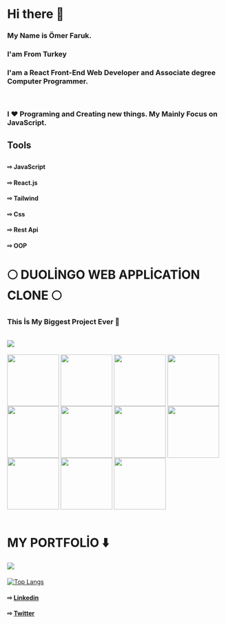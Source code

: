 <h1>Hi there 👋</h1>

<h3>My Name is Ömer Faruk.</h3>
<h3>I'am From Turkey</h3>
<h3> I'am a React Front-End Web Developer and Associate degree Computer Programmer. </h3><br/>
<h3>I ❤️ Programing and Creating new things. My Mainly Focus on JavaScript.</h3>  


#### 
<div>
  <h2>Tools<h2>
    <h4>⇨ JavaScript</h4>
    <h4>⇨ React.js</h4>
    <h4>⇨ Tailwind</h4>
    <h4>⇨ Css</h4>
    <h4>⇨ Rest Api</h4>
    <h4>⇨ OOP</h4>
</div>




#### 

<h1> 🌕 DUOLİNGO WEB APPLİCATİON CLONE 🌕 </h1>
<h3>This İs My Biggest Project Ever 🥳</h3>

<br/>
<a href="https://github.com/omerfarukyapici/duolingo-clone">
  <div>
    <img align="center" src="https://user-images.githubusercontent.com/68571009/155842836-657f1890-8c21-42cb-b390-f89902442549.jpg" />
  </div>
</a>

<br/>
<div display="flex">
   <img width="120px" align="center" src="https://user-images.githubusercontent.com/68571009/155849269-1da879e7-b0eb-427b-bbf2-4bf0e79d2d35.png" /> 
   <img width="120px" align="center" src="https://user-images.githubusercontent.com/68571009/155849272-7049beec-e26b-45ea-977f-dd74a4a07dbf.png" />
   <img width="120px" align="center" src="https://user-images.githubusercontent.com/68571009/155849276-45127a5d-67d6-4e0e-95a1-772b046c9e17.png" /> 
   <img width="120px" align="center" src="https://user-images.githubusercontent.com/68571009/155849278-8fc51ed5-44e4-4616-859d-15704d61df8b.png" />
  
   <img width="120px" align="center" src="https://user-images.githubusercontent.com/68571009/155849281-e31f7109-3be6-48b1-b4cd-d8f204df6a28.png" /> 
   <img width="120px" align="center" src="https://user-images.githubusercontent.com/68571009/155849284-3dddb526-b141-4169-be0f-1a143e6c76bb.png" /> 
   <img width="120px" align="center" src="https://user-images.githubusercontent.com/68571009/155849285-9e87eb79-ead4-476e-ab94-99e671143bd8.png" />
   <img width="120px" align="center" src="https://user-images.githubusercontent.com/68571009/155849289-b8f6e08d-a139-46d0-a416-884f6f48bec0.png" /> 
  
   <img width="120px" align="center" src="https://user-images.githubusercontent.com/68571009/155849296-095b25fa-b95f-4825-a9dd-d6075c9bb7aa.png" />
   <img width="120px" align="center" src="https://user-images.githubusercontent.com/68571009/155849297-41bce8c2-9db8-4ce2-b0f9-a7a9e8e2a63c.png" />
   <img width="120px" align="center" src="https://user-images.githubusercontent.com/68571009/155849300-2771a958-eb3d-41c3-b1fb-647c640b937b.png" /> 
</div>
<br/>



#### 

<h1 > MY PORTFOLİO ⬇️ </h1>

<a href="https://github.com/omerfarukyapici/duolingo-clone">
  <div>
    <img align="center" src="https://user-images.githubusercontent.com/68571009/155847841-a730121e-e33c-4078-8f36-881bdab6066a.png" />
  </div>
</a>

#### 

[![Top Langs](https://github-readme-stats.vercel.app/api/top-langs/?username=omerfarukyapici&layout=compact)](https://github.com/anuraghazra/github-readme-stats)




#### 
<div>
  <h4>⇨ <a href="https://www.linkedin.com/in/%C3%B6mer-faruk-yap%C4%B1c%C4%B1-57b5b11b6/"> Linkedin </a> </h4>
  <h4>⇨ <a href="https://twitter.com/DeveloperOmer"> Twitter </a> </h4>
</div>
    
    
    
    
    
    
    
    
    
    
    
    
    
    
    
